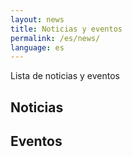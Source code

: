 ```yaml
---
layout: news
title: Noticias y eventos
permalink: /es/news/
language: es
---
```


Lista de noticias y eventos

## Noticias

## Eventos

